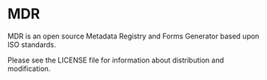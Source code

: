 MDR
===

MDR is an open source Metadata Registry and Forms Generator based upon ISO standards.

Please see the LICENSE file for information about distribution and modification.

